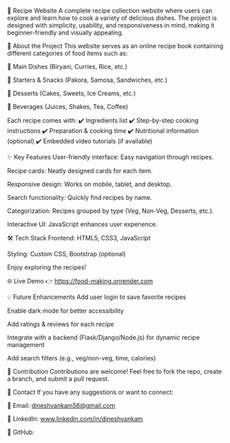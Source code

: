 🍲 Recipe Website
A complete recipe collection website where users can explore and learn how to cook a variety of delicious dishes.
The project is designed with simplicity, usability, and responsiveness in mind, making it beginner-friendly and visually appealing.

📖 About the Project
This website serves as an online recipe book containing different categories of food items such as:

🍛 Main Dishes (Biryani, Curries, Rice, etc.)

🥗 Starters & Snacks (Pakora, Samosa, Sandwiches, etc.)

🍰 Desserts (Cakes, Sweets, Ice Creams, etc.)

🥤 Beverages (Juices, Shakes, Tea, Coffee)

Each recipe comes with:
✔️ Ingredients list
✔️ Step-by-step cooking instructions
✔️ Preparation & cooking time
✔️ Nutritional information (optional)
✔️ Embedded video tutorials (if available)

✨ Key Features
User-friendly interface: Easy navigation through recipes.

Recipe cards: Neatly designed cards for each item.

Responsive design: Works on mobile, tablet, and desktop.

Search functionality: Quickly find recipes by name.

Categorization: Recipes grouped by type (Veg, Non-Veg, Desserts, etc.).

Interactive UI: JavaScript enhances user experience.

🛠️ Tech Stack
Frontend: HTML5, CSS3, JavaScript

Styling: Custom CSS, Bootstrap (optional)

Enjoy exploring the recipes!

🌐 Live Demo
👉 https://food-making.onrender.com

💡 Future Enhancements
Add user login to save favorite recipes

Enable dark mode for better accessibility

Add ratings & reviews for each recipe

Integrate with a backend (Flask/Django/Node.js) for dynamic recipe management

Add search filters (e.g., veg/non-veg, time, calories)

🤝 Contribution
Contributions are welcome! Feel free to fork the repo, create a branch, and submit a pull request.

📧 Contact
If you have any suggestions or want to connect:

📩 Email: dineshvankam56@gmail.com

💼 LinkedIn: www.linkedin.com/in/dineshvankam

🐙 GitHub: 
